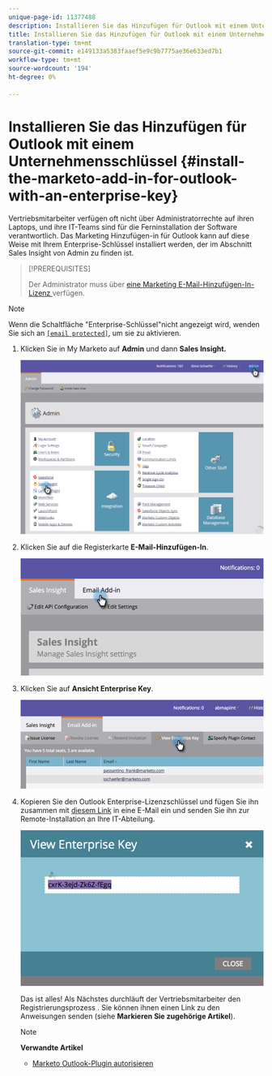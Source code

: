 ```yaml
---
unique-page-id: 11377488
description: Installieren Sie das Hinzufügen für Outlook mit einem Unternehmensschlüssel - Marketing Docs - Produktdokumentation
title: Installieren Sie das Hinzufügen für Outlook mit einem Unternehmensschlüssel
translation-type: tm+mt
source-git-commit: e149133a5383faaef5e9c9b7775ae36e633ed7b1
workflow-type: tm+mt
source-wordcount: '194'
ht-degree: 0%

---
```



# Installieren Sie das Hinzufügen für Outlook mit einem Unternehmensschlüssel {#install-the-marketo-add-in-for-outlook-with-an-enterprise-key}

Vertriebsmitarbeiter verfügen oft nicht über Administratorrechte auf ihren Laptops, und ihre IT-Teams sind für die Ferninstallation der Software verantwortlich. Das Marketing Hinzufügen-in für Outlook kann auf diese Weise mit Ihrem Enterprise-Schlüssel installiert werden, der im Abschnitt Sales Insight von Admin zu finden ist.

>[!PREREQUISITES]
>
>Der Administrator muss über [eine Marketing E-Mail-Hinzufügen-In-Lizenz ](issue-a-marketo-email-add-in-license.md) verfügen.

>[!NOTE]
>
>Wenn die Schaltfläche &quot;Enterprise-Schlüssel&quot;nicht angezeigt wird, wenden Sie sich an [`[email protected]`](http://docs.marketo.com/cdn-cgi/l/email-protection#1c6f696c6c736e685c717d6e77796873327f7371), um sie zu aktivieren.

1. Klicken Sie in My Marketo auf **Admin** und dann **Sales Insight.**

   ![](assets/image2016-7-25-14-3a22-3a12.png)

1. Klicken Sie auf die Registerkarte **E-Mail-Hinzufügen-In**.

   ![](assets/image2016-7-25-14-3a23-3a57.png)

1. Klicken Sie auf **Ansicht Enterprise Key**.

   ![](assets/image2016-7-25-14-3a35-3a38.png)

1. Kopieren Sie den Outlook Enterprise-Lizenzschlüssel und fügen Sie ihn zusammen mit [diesem Link](marketo-outlook-plugin-installation-by-it.md) in eine E-Mail ein und senden Sie ihn zur Remote-Installation an Ihre IT-Abteilung.

   ![](assets/image2016-7-25-14-3a39-3a9.png)

   Das ist alles! Als Nächstes durchläuft der Vertriebsmitarbeiter den Registrierungsprozess [](authorize-the-marketo-outlook-plugin.md). Sie können ihnen einen Link zu den Anweisungen senden (siehe **Markieren Sie zugehörige Artikel**).

   >[!NOTE]
   >
   >**Verwandte Artikel**
   >
   >    
   >    
   >    * [Marketo Outlook-Plugin autorisieren](authorize-the-marketo-outlook-plugin.md)


